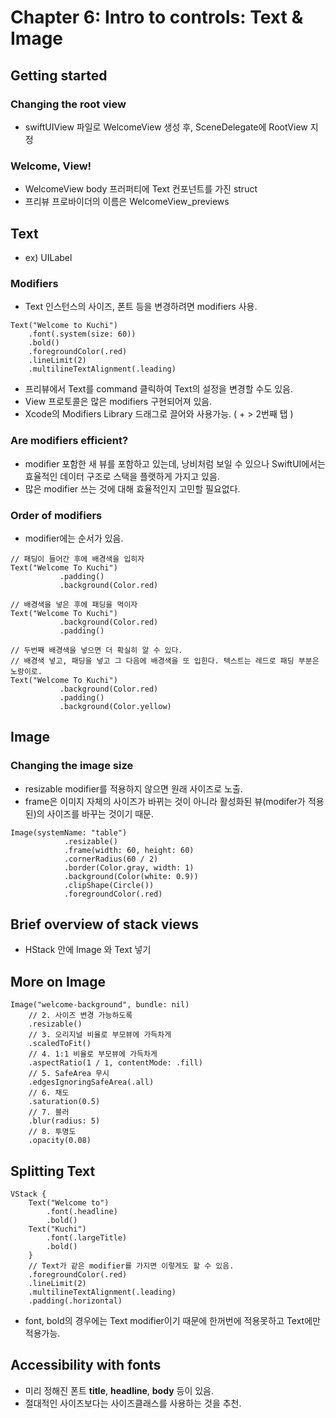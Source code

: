 # Chapter 6: Intro to controls: Text & Image

## Getting started

### Changing the root view
* swiftUIView 파일로 WelcomeView 생성 후, SceneDelegate에 RootView 지정

### Welcome, View!
* WelcomeView body 프러퍼티에 Text 컨포넌트를 가진 struct
* 프리뷰 프로바이더의 이름은 WelcomeView_previews

## Text
* ex) UILabel

### Modifiers
* Text 인스턴스의 사이즈, 폰트 등을 변경하려면 modifiers 사용.
~~~
Text("Welcome to Kuchi")
	.font(.system(size: 60))
	.bold()
	.foregroundColor(.red)
	.lineLimit(2)
	.multilineTextAlignment(.leading)
~~~

* 프리뷰에서 Text를 command 클릭하여 Text의 설정을 변경할 수도 있음.
* View 프로토콜은 많은 modifiers 구현되어져 있음.
* Xcode의 Modifiers Library 드래그로 끌어와 사용가능. ( + > 2번째 탭 )

### Are modifiers efficient?
 * modifier 포함한 새 뷰를 포함하고 있는데, 낭비처럼 보일 수 있으나 SwiftUI에서는 효율적인 데이터 구조로 스택을 플랫하게 가지고 있음.
 * 많은 modifier 쓰는 것에 대해 효율적인지 고민할 필요없다.
 
 ### Order of modifiers
 * modifier에는 순서가 있음.
 ~~~
 // 패딩이 들어간 후에 배경색을 입히자
 Text("Welcome To Kuchi")
            .padding()
            .background(Color.red)
			
// 배경색을 넣은 후에 패딩을 먹이자		
 Text("Welcome To Kuchi")
            .background(Color.red)
            .padding()
			
// 두번째 배경색을 넣으면 더 확실히 알 수 있다.
// 배경색 넣고, 패딩을 넣고 그 다음에 배경색을 또 입힌다. 텍스트는 레드로 패딩 부분은 노랑이로.
 Text("Welcome To Kuchi")
            .background(Color.red)
            .padding()
			.background(Color.yellow)
 ~~~

## Image

### Changing the image size
* resizable modifier를 적용하지 않으면 원래 사이즈로 노출.
* frame은 이미지 자체의 사이즈가 바뀌는 것이 아니라 활성화된 뷰(modifer가 적용된)의 사이즈를 바꾸는 것이기 때문.

~~~
Image(systemName: "table")
            .resizable()
            .frame(width: 60, height: 60)
            .cornerRadius(60 / 2)
            .border(Color.gray, width: 1)
            .background(Color(white: 0.9))
            .clipShape(Circle())
            .foregroundColor(.red)
~~~

## Brief overview of stack views
* HStack 안에 Image 와 Text 넣기

## More on Image
~~~
Image("welcome-background", bundle: nil)
	// 2. 사이즈 변경 가능하도록 
	.resizable()
	// 3. 오리지널 비율로 부모뷰에 가득차게
	.scaledToFit()
	// 4. 1:1 비율로 부모뷰에 가득차게
	.aspectRatio(1 / 1, contentMode: .fill)
	// 5. SafeArea 무시
	.edgesIgnoringSafeArea(.all)
	// 6. 채도
	.saturation(0.5)
	// 7. 블러
	.blur(radius: 5)
	// 8. 투명도
	.opacity(0.08)
~~~
 
## Splitting Text
~~~
VStack {
	Text("Welcome to")
		.font(.headline)
		.bold()
	Text("Kuchi")
		.font(.largeTitle)
		.bold()
	}
	// Text가 같은 modifier를 가지면 이렇게도 할 수 있음.
	.foregroundColor(.red)
	.lineLimit(2)
	.multilineTextAlignment(.leading)
	.padding(.horizontal)
~~~
* font, bold의 경우에는 Text modifier이기 때문에 한꺼번에 적용못하고 Text에만 적용가능.

## Accessibility with fonts
* 미리 정해진 폰트 __title__, __headline__, __body__ 등이 있음. 
* 절대적인 사이즈보다는 사이즈클래스를 사용하는 것을 추천.
